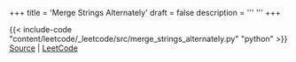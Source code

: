 +++
title = 'Merge Strings Alternately'
draft = false
description =  '''
'''
+++

{{< include-code "content/leetcode/_leetcode/src/merge_strings_alternately.py" "python" >}}
[Source](https://github.com/grind-rip/leetcode/blob/master/src/merge_strings_alternately.py) | [LeetCode](https://leetcode.com/problems/merge-strings-alternately/)
